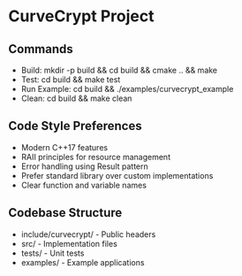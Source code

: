 # CurveCrypt Project

## Commands

- Build: mkdir -p build && cd build && cmake .. && make
- Test: cd build && make test
- Run Example: cd build && ./examples/curvecrypt_example
- Clean: cd build && make clean

## Code Style Preferences

- Modern C++17 features
- RAII principles for resource management
- Error handling using Result pattern
- Prefer standard library over custom implementations
- Clear function and variable names

## Codebase Structure

- include/curvecrypt/ - Public headers
- src/ - Implementation files
- tests/ - Unit tests
- examples/ - Example applications